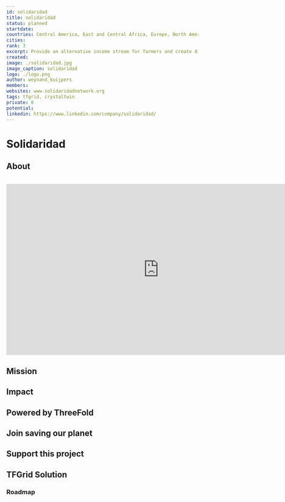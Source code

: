```yaml
---
id: solidaridad
title: solidaridad
status: planned
startdate: 
countries: Central America, East and Central Africa, Europe, North America, Asia, South America, Southern Africa, West Africa
cities: 
rank: 3
excerpt: Provide an alternative income stream for farmers and create digital services to allow the farmer to partake in the 21st century agriculture.
created: 
image: ./solidaridad.jpg
image_caption: solidaridad
logo: ./logo.png
author: weynand_kuijpers
members: 
websites: www.solidaridadnetwork.org
tags: tfgrid, crystaltwin
private: 0
potential: 
linkedin: https://www.linkedin.com/company/solidaridad/
---
```


# Solidaridad

## About

<BR>

<iframe src="https://player.vimeo.com/video/" width="800" height="450" frameborder="0" allow="autoplay; fullscreen" allowfullscreen></iframe>

<BR>


## Mission


## Impact


## Powered by ThreeFold


## Join saving our planet
 

## Support this project


## TFGrid Solution

### Roadmap

